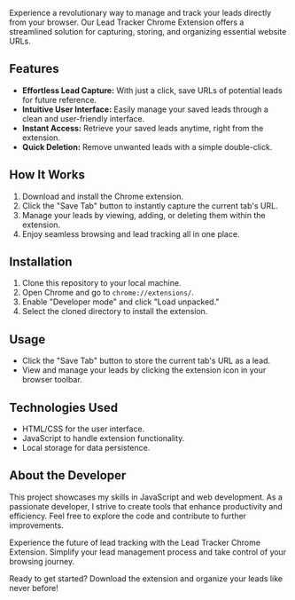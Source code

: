 Experience a revolutionary way to manage and track your leads directly from your browser. Our Lead Tracker Chrome Extension offers a streamlined solution for capturing, storing, and organizing essential website URLs. 

## Features

- **Effortless Lead Capture:** With just a click, save URLs of potential leads for future reference.
- **Intuitive User Interface:** Easily manage your saved leads through a clean and user-friendly interface.
- **Instant Access:** Retrieve your saved leads anytime, right from the extension.
- **Quick Deletion:** Remove unwanted leads with a simple double-click.

## How It Works

1. Download and install the Chrome extension.
2. Click the "Save Tab" button to instantly capture the current tab's URL.
3. Manage your leads by viewing, adding, or deleting them within the extension.
4. Enjoy seamless browsing and lead tracking all in one place.

## Installation

1. Clone this repository to your local machine.
2. Open Chrome and go to `chrome://extensions/`.
3. Enable "Developer mode" and click "Load unpacked."
4. Select the cloned directory to install the extension.

## Usage

- Click the "Save Tab" button to store the current tab's URL as a lead.
- View and manage your leads by clicking the extension icon in your browser toolbar.

## Technologies Used

- HTML/CSS for the user interface.
- JavaScript to handle extension functionality.
- Local storage for data persistence.

## About the Developer

This project showcases my skills in JavaScript and web development. As a passionate developer, I strive to create tools that enhance productivity and efficiency. Feel free to explore the code and contribute to further improvements.

Experience the future of lead tracking with the Lead Tracker Chrome Extension. Simplify your lead management process and take control of your browsing journey.

Ready to get started? Download the extension and organize your leads like never before!
